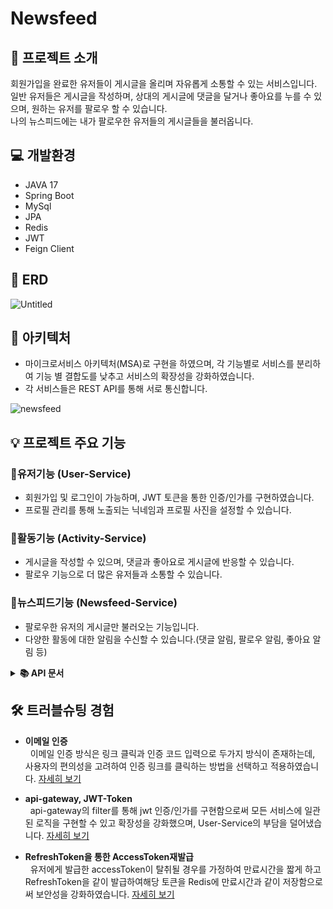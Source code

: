 # Newsfeed
## 📜 프로젝트 소개
회원가입을 완료한 유저들이 게시글을 올리며 자유롭게 소통할 수 있는 서비스입니다. <br>
일반 유저들은 게시글을 작성하며, 상대의 게시글에 댓글을 달거나 좋아요를 누를 수 있으며, 원하는 유저를 팔로우 할 수 있습니다. <br>
나의 뉴스피드에는 내가 팔로우한 유저들의 게시글들을 불러옵니다.

## 💻 개발환경
- JAVA 17
- Spring Boot
- MySql
- JPA
- Redis
- JWT
- Feign Client

## 📝 ERD
![Untitled](https://github.com/skroy0513/MSA-newsfeed/assets/117910568/27a2510d-79d3-4017-bfd8-4b7b5d185990)


## 📡 아키텍처
- 마이크로서비스 아키텍처(MSA)로 구현을 하였으며, 각 기능별로 서비스를 분리하여 기능 별 결합도를 낮추고 서비스의 확장성을 강화하였습니다.
- 각 서비스들은 REST API를 통해 서로 통신합니다.
  
![newsfeed](https://github.com/skroy0513/MSA-newsfeed/assets/117910568/d2a3801b-8c13-4a73-8b9e-5cfd2823ff81)


## 💡 프로젝트 주요 기능
### 👤유저기능 (User-Service)
- 회원가입 및 로그인이 가능하며, JWT 토큰을 통한 인증/인가를 구현하였습니다.
- 프로필 관리를 통해 노출되는 닉네임과 프로필 사진을 설정할 수 있습니다.
### 🏃활동기능 (Activity-Service)
- 게시글을 작성할 수 있으며, 댓글과 좋아요로 게시글에 반응할 수 있습니다.
- 팔로우 기능으로 더 많은 유저들과 소통할 수 있습니다.
### 📰뉴스피드기능 (Newsfeed-Service)
- 팔로우한 유저의 게시글만 불러오는 기능입니다.
- 다양한 활동에 대한 알림을 수신할 수 있습니다.(댓글 알림, 팔로우 알림, 좋아요 알림 등)

<details>
<summary><b> 📚 API 문서</b></summary>
<div markdown="1">
  
![user-service](https://github.com/skroy0513/MSA-newsfeed/assets/117910568/e244380f-0e8f-4934-9f12-0ea8c4f4a3a9)
![activity-service](https://github.com/skroy0513/MSA-newsfeed/assets/117910568/4bc4965d-4255-432b-ba78-c0aa8adb547b)
![newsfeed-service](https://github.com/skroy0513/MSA-newsfeed/assets/117910568/43f8c464-1c83-43dc-b37b-b313dabc20df)

</div>
</details>

## 🛠️ 트러블슈팅 경험
- <b>이메일 인증</b><br>&nbsp;&nbsp;이메일 인증 방식은 링크 클릭과 인증 코드 입력으로 두가지 방식이 존재하는데, 사용자의 편의성을 고려하여 인증 링크를 클릭하는 방법을 선택하고 적용하였습니다. [자세히 보기](https://skroy0513.tistory.com/15)
  
- <b>api-gateway, JWT-Token</b><br>&nbsp;&nbsp;api-gateway의 filter를 통해 jwt 인증/인가를 구현함으로써 모든 서비스에 일관된 로직을 구현할 수 있고 확장성을 강화했으며, User-Service의 부담을 덜어냈습니다. [자세히 보기](https://skroy0513.tistory.com/16)
 
- <b>RefreshToken을 통한 AccessToken재발급</b><br>&nbsp;&nbsp;유저에게 발급한 accessToken이 탈취될 경우를 가정하여 만료시간을 짧게 하고 RefreshToken을 같이 발급하여해당 토큰을 Redis에 만료시간과 같이 저장함으로써 보안성을 강화하였습니다. [자세히 보기](https://skroy0513.tistory.com/17)


